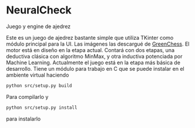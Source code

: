 # NeuralCheck
Juego y engine de ajedrez 

Este es un juego de ajedrez bastante simple que utiliza TKinter como módulo principal para la UI. Las imágenes las descargué de [GreenChess](https://greenchess.net/).
El motor está en diseño en la etapa actual. Contará con dos etapas, una deductiva clásica con algoritmo MinMax, y otra inductiva potenciada por Machine Learning.
Actualmente el juego está en la etapa más básica de desarrollo. 
Tiene un módulo para trabajo en C que se puede instalar en el ambiente virtual haciendo
```bash
python src/setup.py build
```
Para compilarlo y 
```bash
python src/setup.py install
```
para instalarlo

